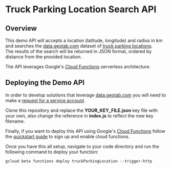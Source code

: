 # Truck Parking Location Search API

## Overview

This demo API will accepts a location (latitude, longitude) and radius in km and searches the [data.geotab.com](data.geotab.com) dataset of [truck parking locations](https://data.geotab.com/location-analytics/truck-parking).  
The results of the search will be returned in JSON format, ordered by distance from the provided location.

The API leverages Google's [Cloud Functions](https://cloud.google.com/functions/) serverless architecture.

## Deploying the Demo API

In order to develop solutions that leverage [data.geotab.com](data.geotab.com) you will need to make a [request for a service account](https://data.geotab.com/contact/serviceAccount).

Clone this repository and replace the **YOUR_KEY_FILE.json** key file with your own, also change the reference in **index.js** to reflect the new key filename.

Finally, if you want to deploy this API using Google's [Cloud Functions](https://cloud.google.com/functions/) follow the [quickstart guide](https://cloud.google.com/functions/docs/quickstart) to sign up and enable cloud functions.

Once you have this all setup, navigate to your code directory and run the following command to deploy your function:

`gcloud beta functions deploy truckParkingLocation --trigger-http`